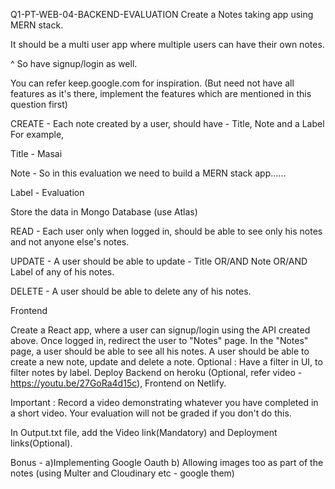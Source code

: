 Q1-PT-WEB-04-BACKEND-EVALUATION
Create a Notes taking app using MERN stack.

It should be a multi user app where multiple users can have their own notes.

^ So have signup/login as well.

You can refer keep.google.com for inspiration. (But need not have all features as it's there, implement the features which are mentioned in this question first)

CREATE - Each note created by a user, should have - Title, Note and a Label For example,

Title - Masai

Note - So in this evaluation we need to build a MERN stack app......

Label - Evaluation

Store the data in Mongo Database (use Atlas)

READ - Each user only when logged in, should be able to see only his notes and not anyone else's notes.

UPDATE - A user should be able to update - Title OR/AND Note OR/AND Label of any of his notes.

DELETE - A user should be able to delete any of his notes.

Frontend

Create a React app, where a user can signup/login using the API created above.
Once logged in, redirect the user to "Notes" page.
In the "Notes" page, a user should be able to see all his notes.
A user should be able to create a new note, update and delete a note.
Optional : Have a filter in UI, to filter notes by label.
Deploy Backend on heroku (Optional, refer video - https://youtu.be/27GoRa4d15c), Frontend on Netlify.

Important : Record a video demonstrating whatever you have completed in a short video. Your evaluation will not be graded if you don't do this.

In Output.txt file, add the Video link(Mandatory) and Deployment links(Optional).

Bonus - a)Implementing Google Oauth b) Allowing images too as part of the notes (using Multer and Cloudinary etc - google them)